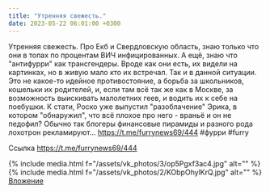 ```yaml
---
title: "Утренняя свежесть."
date: 2023-05-22 06:01:00 +0300
---
```


Утренняя свежесть.
Про Екб и Свердловскую область, знаю только что они в топах по процентам ВИЧ инфицированных.
А ещё, знаю что "антифурри" как трансгендеры. Вроде как они есть, их видели на картинках, но в живую мало кто их встречал.
Так и в данной ситуации. Это не какое-то идейное противостояние, а борьба за школьников, кошельки их родителей, и, если там всё так же как в Москве, за возможность выискивать малолетних геев, и водить их к себе на поебушки.
К стати, Роско уже выпустил "разоблачение" Эрика, в котором "обнаружил", что всё плохое про него - враньё и он не педофил? Обычно так блогеры финансовые пирамиды и разного рода лохотрон рекламируют...
https://t.me/furrynews69/444
#фурри #furry


Ссылка
https://t.me/furrynews69/444

{% include media.html f="/assets/vk_photos/3/op5Pgxf3ac4.jpg" alt="" %}
{% include media.html f="/assets/vk_photos/2/KObpOhylKrQ.jpg" alt="" %}
[Вложение](https://t.me/furrynews69/444)
